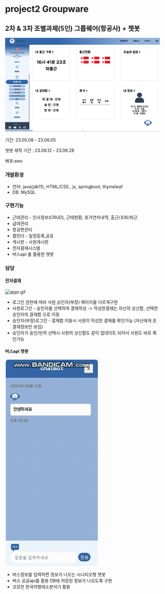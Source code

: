 # project2 Groupware

## 2차 & 3차 조별과제(5인) 그룹웨어(항공사) + 챗봇


 ![1.PNG](1.PNG)


기간: 23.05.09 - 23.06.05 

챗봇 제작 기간 : 23.06.12 - 23.06.28

배포:aws

### 개발환경

* 언어: java(jdk11), HTML/CSS , js, springboot, thymeleaf
* DB: MySQL

### 구현기능
* 근태관리 - 인사정보(CRUD), 근태현황, 휴가연차내역, 출근/조퇴/퇴근
* 급여관리
* 항공편관리
* 캘린더 - 일정등록,공유
* 게시판 - 사원게시판 
* 전자결재시스템
* 버스api 를 활용한 챗봇


### 담당

#### 전자결재 

![appr.gif](appr.gif)

* 로그인 권한에 따라 사원,승인자(부장) 페이지를 다르게구현
* 사원로그인 - 승인자를 선택하여 결재작성 -> 작성한결재는 자신의 상신함, 선택한승인자의 결재함 으로 이동
* 승인자(부장)로그인 - 결재함 이동시 사원이 작성한 결재를 확인가능 (자신에게 온 결재정보만 보임)
* 승인자가 승인/반려 선택시 사원의 상신함도 같이 업데이트 되어서 사원도 바로 확인가능


#### 버스api 챗봇

![busChat.gif](busChat.gif)

* 버스정보를 입력하면 정보가 나오는 시나리오형 챗봇
* 버스 공공api를 활용 DB에 저장된 정보가 나오도록 구현
* 코모란 한국어형태소분석기 활용

















